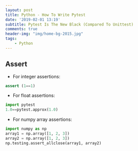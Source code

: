 ```yaml
---
layout: post
title: Python - How To Write Pytest
date: '2019-02-01 13:19'
subtitle: Pytest Is The New Black (Compared To Unittest)
comments: true
header-img: "img/home-bg-2015.jpg"
tags:
    - Python
---
```


## Assert

- For integer assertions:

```python
assert (1==1)
```

- For float assertions: 

```python
import pytest
1.0==pytest.approx(1.0)
```

- For numpy array assertions: 

```python
import numpy as np
array1 = np.array([1, 2, 3])
array2 = np.array([1, 2, 3])
np.testing.assert_allclose(array1, array2)
```